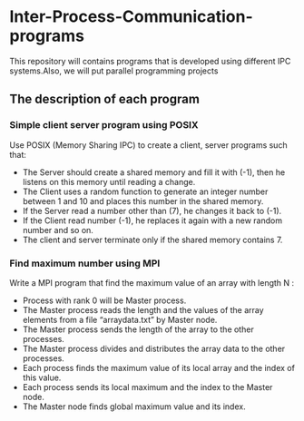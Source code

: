 # Inter-Process-Communication-programs
This repository will contains programs that is developed using different IPC systems.Also, we will put parallel programming projects

## The description of each program 

### Simple client server program using POSIX
Use POSIX (Memory Sharing IPC) to create a client, server programs such that:
* The Server should create a shared memory and fill it with (-1), then he listens on this memory until reading a change. 
* The Client uses a random function to generate an integer number between 1 and 10 and places this number in the shared memory. 
* If the Server read a number other than (7), he changes it back to (-1). 
* If the Client read number (-1), he replaces it again with a new random number and so on. 
* The client and server terminate only if the shared memory contains 7. 


### Find maximum number using MPI
Write a MPI program that find the maximum value of an array with length N :
* Process with rank 0 will be Master process.
* The Master process reads the length and the values of the array elements from a file “arraydata.txt” by Master node. 
* The Master process sends the length of the array to the other processes. 
* The Master process divides and distributes the array data to the other processes. 
* Each process finds the maximum value of its local array and the index of this value. 
* Each process sends its local maximum and the index to the Master node. 
* The Master node finds global maximum value and its index.
